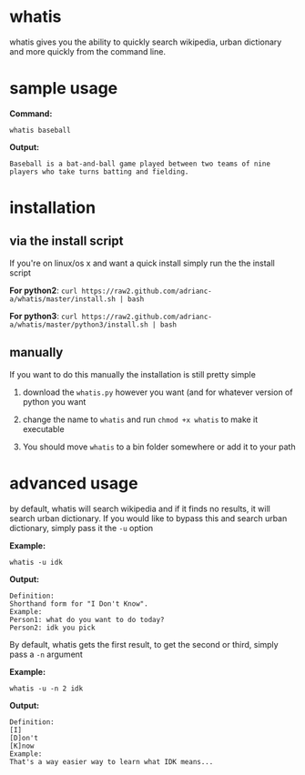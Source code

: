 # whatis
whatis gives you the ability to quickly search wikipedia, urban dictionary and more quickly from the command line.

# sample usage
__Command:__

`whatis baseball`

__Output:__

```
Baseball is a bat-and-ball game played between two teams of nine players who take turns batting and fielding.
```

# installation
## via the install script
If you're on linux/os x and want a quick install simply run the the install script

__For python2__:
`curl https://raw2.github.com/adrianc-a/whatis/master/install.sh | bash`

__For python3__:
`curl https://raw2.github.com/adrianc-a/whatis/master/python3/install.sh | bash`

## manually
If you want to do this manually the installation is still pretty simple

1. download the `whatis.py` however you want (and for whatever version of python
you want

2. change the name to `whatis` and run `chmod +x whatis` to make it executable

3. You should move `whatis` to a bin folder somewhere or add it to your path

# advanced usage
by default, whatis will search wikipedia and if it finds no results, it will search urban dictionary. If you would like to bypass this and search urban dictionary, simply pass it the `-u` option

__Example:__

`whatis -u idk`

__Output:__

```
Definition:
Shorthand form for "I Don't Know".
Example:
Person1: what do you want to do today?
Person2: idk you pick
```
By default, whatis gets the first result, to get the second or third, simply pass a `-n` argument

__Example:__

`whatis -u -n 2 idk`

__Output:__

```
Definition:
[I]
[D]on't
[K]now
Example:
That's a way easier way to learn what IDK means...
```

